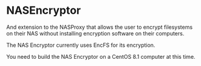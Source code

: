 # NASEncryptor
And extension to the NASProxy that allows the user to encrypt filesystems on their NAS without installing encryption software on their computers.

The NAS Encryptor currently uses EncFS for its encryption.

You need to build the NAS Encryptor on a CentOS 8.1 computer at this time.


